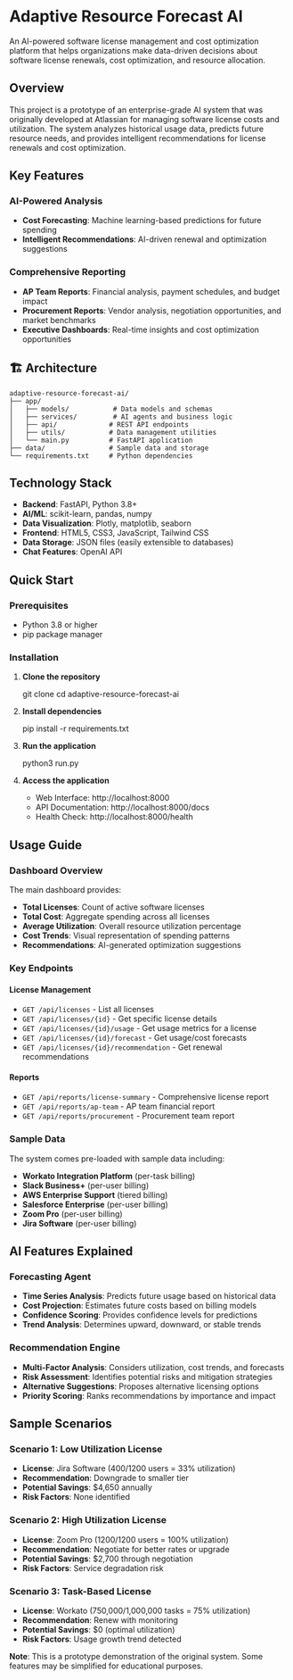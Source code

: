 # Adaptive Resource Forecast AI

An AI-powered software license management and cost optimization platform that helps organizations make data-driven decisions about software license renewals, cost optimization, and resource allocation.

## Overview

This project is a prototype of an enterprise-grade AI system that was originally developed at Atlassian for managing software license costs and utilization. The system analyzes historical usage data, predicts future resource needs, and provides intelligent recommendations for license renewals and cost optimization.

## Key Features


### AI-Powered Analysis
- **Cost Forecasting**: Machine learning-based predictions for future spending
- **Intelligent Recommendations**: AI-driven renewal and optimization suggestions

### Comprehensive Reporting
- **AP Team Reports**: Financial analysis, payment schedules, and budget impact
- **Procurement Reports**: Vendor analysis, negotiation opportunities, and market benchmarks
- **Executive Dashboards**: Real-time insights and cost optimization opportunities


## 🏗️ Architecture

```
adaptive-resource-forecast-ai/
├── app/
│   ├── models/           # Data models and schemas
│   ├── services/         # AI agents and business logic
│   ├── api/             # REST API endpoints
│   ├── utils/           # Data management utilities
│   └── main.py          # FastAPI application
├── data/                # Sample data and storage
└── requirements.txt     # Python dependencies
```

## Technology Stack

- **Backend**: FastAPI, Python 3.8+
- **AI/ML**: scikit-learn, pandas, numpy
- **Data Visualization**: Plotly, matplotlib, seaborn
- **Frontend**: HTML5, CSS3, JavaScript, Tailwind CSS
- **Data Storage**: JSON files (easily extensible to databases)
- **Chat Features**: OpenAI API

## Quick Start

### Prerequisites
- Python 3.8 or higher
- pip package manager

### Installation

1. **Clone the repository**
   
   git clone <repository-url>
   cd adaptive-resource-forecast-ai
 

2. **Install dependencies**
   
   pip install -r requirements.txt


3. **Run the application**
   
   python3 run.py
  

4. **Access the application**
   - Web Interface: http://localhost:8000
   - API Documentation: http://localhost:8000/docs
   - Health Check: http://localhost:8000/health

## Usage Guide

### Dashboard Overview
The main dashboard provides:
- **Total Licenses**: Count of active software licenses
- **Total Cost**: Aggregate spending across all licenses
- **Average Utilization**: Overall resource utilization percentage
- **Cost Trends**: Visual representation of spending patterns
- **Recommendations**: AI-generated optimization suggestions

### Key Endpoints

#### License Management
- `GET /api/licenses` - List all licenses
- `GET /api/licenses/{id}` - Get specific license details
- `GET /api/licenses/{id}/usage` - Get usage metrics for a license
- `GET /api/licenses/{id}/forecast` - Get usage/cost forecasts
- `GET /api/licenses/{id}/recommendation` - Get renewal recommendations

#### Reports
- `GET /api/reports/license-summary` - Comprehensive license report
- `GET /api/reports/ap-team` - AP team financial report
- `GET /api/reports/procurement` - Procurement team report

### Sample Data
The system comes pre-loaded with sample data including:
- **Workato Integration Platform** (per-task billing)
- **Slack Business+** (per-user billing)
- **AWS Enterprise Support** (tiered billing)
- **Salesforce Enterprise** (per-user billing)
- **Zoom Pro** (per-user billing)
- **Jira Software** (per-user billing)

## AI Features Explained

### Forecasting Agent
- **Time Series Analysis**: Predicts future usage based on historical data
- **Cost Projection**: Estimates future costs based on billing models
- **Confidence Scoring**: Provides confidence levels for predictions
- **Trend Analysis**: Determines upward, downward, or stable trends

### Recommendation Engine
- **Multi-Factor Analysis**: Considers utilization, cost trends, and forecasts
- **Risk Assessment**: Identifies potential risks and mitigation strategies
- **Alternative Suggestions**: Proposes alternative licensing options
- **Priority Scoring**: Ranks recommendations by importance and impact

## Sample Scenarios

### Scenario 1: Low Utilization License
- **License**: Jira Software (400/1200 users = 33% utilization)
- **Recommendation**: Downgrade to smaller tier
- **Potential Savings**: $4,650 annually
- **Risk Factors**: None identified

### Scenario 2: High Utilization License
- **License**: Zoom Pro (1200/1200 users = 100% utilization)
- **Recommendation**: Negotiate for better rates or upgrade
- **Potential Savings**: $2,700 through negotiation
- **Risk Factors**: Service degradation risk

### Scenario 3: Task-Based License
- **License**: Workato (750,000/1,000,000 tasks = 75% utilization)
- **Recommendation**: Renew with monitoring
- **Potential Savings**: $0 (optimal utilization)
- **Risk Factors**: Usage growth trend detected


**Note**: This is a prototype demonstration of the original system. Some features may be simplified for educational purposes.
